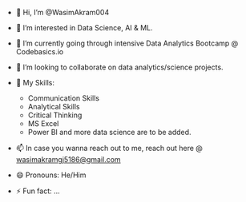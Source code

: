 - 👋 Hi, I’m @WasimAkram004
- 👀 I’m interested in Data Science, AI & ML.
- 🌱 I’m currently going through intensive Data Analytics Bootcamp @ Codebasics.io
- 💞️ I’m looking to collaborate on data analytics/science projects.
- 💼 My Skills:
     - Communication Skills
     - Analytical Skills
     - Critical Thinking
     - MS Excel
     - Power BI and more data science are to be added.

- 📫 In case you wanna reach out to me, reach out here @ wasimakramgj5186@gmail.com 
- 😄 Pronouns: He/Him
- ⚡ Fun fact: ...

<!---
WasimAkram004/WasimAkram004 is a ✨ special ✨ repository because its `README.md` (this file) appears on your GitHub profile.
You can click the Preview link to take a look at your changes.
--->
